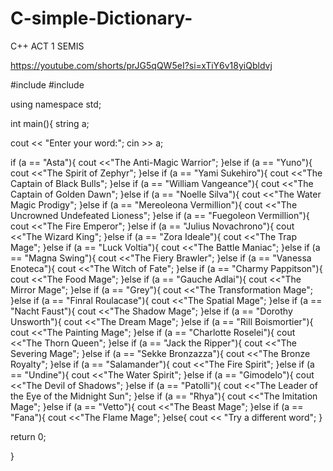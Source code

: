 # C-simple-Dictionary-
C++
ACT 1 SEMIS

https://youtube.com/shorts/prJG5qQW5eI?si=xTiY6v18yiQbldvj

#include <iostream> #include <string>

using namespace std;

int main(){ string a;

cout << "Enter your word:";
cin >> a;

if (a == "Asta"){
    cout <<"The Anti-Magic Warrior";
}else if (a == "Yuno"){
    cout <<"The Spirit of Zephyr";
}else if (a == "Yami Sukehiro"){
    cout <<"The Captain of Black Bulls";
}else if (a == "William Vangeance"){
    cout <<"The Captain of Golden Dawn";
}else if (a == "Noelle Silva"){
    cout <<"The Water Magic Prodigy";
}else if (a == "Mereoleona Vermillion"){
    cout <<"The Uncrowned Undefeated Lioness";
}else if (a == "Fuegoleon Vermillion"){
    cout <<"The Fire Emperor";
}else if (a == "Julius Novachrono"){
    cout <<"The Wizard King";
}else if (a == "Zora Ideale"){
    cout <<"The Trap Mage";
}else if (a == "Luck Voltia"){
    cout <<"The Battle Maniac";
}else if (a == "Magna Swing"){
    cout <<"The Fiery Brawler";
}else if (a == "Vanessa Enoteca"){
    cout <<"The Witch of Fate";
}else if (a == "Charmy Pappitson"){
    cout <<"The Food Mage";
}else if (a == "Gauche Adlai"){
    cout <<"The Mirror Mage";
}else if (a == "Grey"){
    cout <<"The Transformation Mage";
}else if (a == "Finral Roulacase"){
    cout <<"The Spatial Mage";
}else if (a == "Nacht Faust"){
    cout <<"The Shadow Mage";
}else if (a == "Dorothy Unsworth"){
    cout <<"The Dream Mage";
}else if (a == "Rill Boismortier"){
    cout <<"The Painting Mage";
}else if (a == "Charlotte Roselei"){
    cout <<"The Thorn Queen";
}else if (a == "Jack the Ripper"){
    cout <<"The Severing Mage";
}else if (a == "Sekke Bronzazza"){
    cout <<"The Bronze Royalty";
}else if (a == "Salamander"){
    cout <<"The Fire Spirit";
}else if (a == "Undine"){
    cout <<"The Water Spirit";
}else if (a == "Gimodelo"){
    cout <<"The Devil of Shadows";
}else if (a == "Patolli"){
    cout <<"The Leader of the Eye of the Midnight Sun";
}else if (a == "Rhya"){
    cout <<"The Imitation Mage";
}else if (a == "Vetto"){
    cout <<"The Beast Mage";
}else if (a == "Fana"){
    cout <<"The Flame Mage";
}else{
    cout << "Try a different word";
}

return 0;

}

